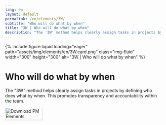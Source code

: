 ```yaml
---
lang: en
layout: default
permalink: /en/elements/3W/
subtitle: "Who will do what by when"
title: "3W | Who will do what by when"
description: "The '3W' method helps clearly assign tasks in projects by defining who does what by when. This promotes transparency and accountability within the team."
---
```


{% include figure.liquid loading="eager" path="assets/img/elements/en/3W.card.png" class="img-fluid" width="300" height="300" alt="3W | Who will do what by when" %}

# Who will do what by when

The "3W" method helps clearly assign tasks in projects by defining who does what by when. This promotes transparency and accountability within the team.

<a href="https://apps.apple.com/app/apple-store/id6738084498?pt=127441684&ct=website&mt=8">
  <img src="{{ "assets/img/en/appstore.png" | relative_url }}" width="120" height="40" alt="Download PM Elements">
</a>
